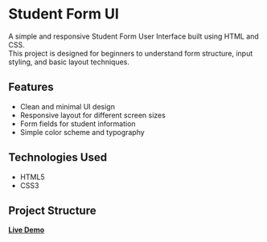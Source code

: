 # Student Form UI

A simple and responsive Student Form User Interface built using HTML and CSS.  
This project is designed for beginners to understand form structure, input styling, and basic layout techniques.

## Features
- Clean and minimal UI design
- Responsive layout for different screen sizes
- Form fields for student information
- Simple color scheme and typography

## Technologies Used
- HTML5
- CSS3

## Project Structure

[**Live Demo**](https://rizwanhaiderbloach.github.io/student-form-ui/)
